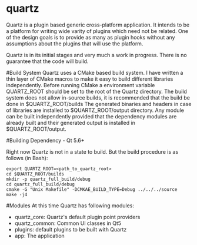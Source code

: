 # quartz
Quartz is a plugin based generic cross-platform application. It intends to be a platform for writing wide varity of plugins which need not be related. One of the design goals is to provide as many as plugin hooks without any assumptions about the plugins that will use the platform.

Quartz is in its initial stages and very much a work in progress. There is no guarantee that the code will build.

#Build System
Quartz uses a CMake based build system. I have written a thin layer of CMake macros to make it easy to build different libraries independently. Before running CMake a environment variable QUARTZ_ROOT should be set to the root of the Quartz directory.
The build system does not allow in-source builds, it is recommended that the build be done in $QUARTZ_ROOT/builds The generated binaries and headers in case of libraries are installed to $QUARTZ_ROOT/output directory. Any module can be built independently provided that the dependency modules are already built and their generated output is installed in $QUARTZ_ROOT/output.

#Building 
Dependency - Qt 5.6+

Right now Quartz is not in a state to build. But the build procedure is as follows (in Bash):
```shell
export QUARTZ_ROOT=<path_to_quartz_root>
cd $QUARTZ_ROOT/builds
mkdir -p quartz_full_build/debug
cd quartz_full_build/debug
cmake -G "Unix Makefile" -DCMKAE_BUILD_TYPE=Debug ../../../source
make -j4
```

#Modules
At this time Quartz has following modules:
- quartz_core: Quartz's default plugin point providers
- quartz_common: Common UI classes in Qt5
- plugins: default plugins to be built with Quartz
- app: The application





